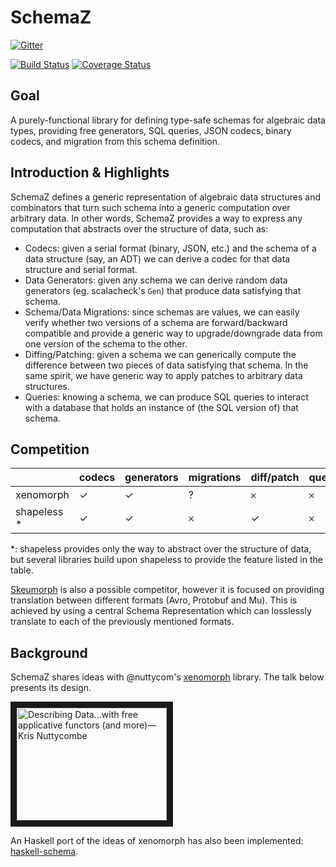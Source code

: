 # SchemaZ

[![Gitter](https://badges.gitter.im/spartanz/schemaz.svg)](https://gitter.im/spartanz/schemaz?utm_source=badge&utm_medium=badge&utm_campaign=pr-badge&utm_content=badge)


[![Build Status][build-image]][build-url] [![Coverage Status][coverage-image]][coverage-url]

[build-image]: http://img.shields.io/travis/spartanz/schemaz/prototyping.svg
[build-url]: https://travis-ci.org/spartanz/schemaz

[coverage-image]: https://img.shields.io/codecov/c/github/spartanz/schemaz/prototyping.svg
[coverage-url]: https://codecov.io/github/spartanz/schemaz?branch=prototyping

## Goal

A purely-functional library for defining type-safe schemas for algebraic data types, providing free generators, SQL queries, JSON codecs, binary codecs, and migration from this schema definition.

## Introduction & Highlights

SchemaZ defines a generic representation of algebraic data structures and combinators that turn such schema into a generic computation over arbitrary data. In other words, SchemaZ provides a way to express any computation that abstracts over the structure of data, such as:

* Codecs: given a serial format (binary, JSON, etc.) and the schema of a data structure (say, an ADT) we can derive a codec for that data structure and serial format.
* Data Generators: given any schema we can derive random data generators (eg. scalacheck's `Gen`) that produce data satisfying that schema.
* Schema/Data Migrations: since schemas are values, we can easily verify whether two versions of a schema are forward/backward compatible and provide a generic way to upgrade/downgrade data from one version of the schema to the other.
* Diffing/Patching: given a schema we can generically compute the difference between two pieces of data satisfying that schema. In the same spirit, we have generic way to apply patches to arbitrary data structures.
* Queries: knowing a schema, we can produce SQL queries to interact with a database that holds an instance of (the SQL version of) that schema.


## Competition


 | | codecs | generators | migrations | diff/patch | queries | 
 ---|---|---|---|---|---
 xenomorph | ✓ | ✓ | ? | 𐄂 | 𐄂
 shapeless * | ✓ | ✓ | 𐄂 | ✓ | 𐄂
 
 
 \*: shapeless provides only the way to abstract over the structure of data, but several libraries build upon shapeless to provide the feature listed in the table.
 
[Skeumorph](https://github.com/higherkindness/skeuomorph) is also a possible competitor, however it is focused on providing translation between different formats (Avro, Protobuf and Mu). This is achieved by using a central Schema Representation which can losslessly translate to each of the previously mentioned formats.
 
## Background

SchemaZ shares ideas with @nuttycom's [xenomorph](https://github.com/nuttycom/xenomorph) library. The talk below presents its design.

<a href="http://www.youtube.com/watch?feature=player_embedded&v=oRLkb6mqvVM" target="_blank"><img src="http://img.youtube.com/vi/oRLkb6mqvVM/0.jpg" 
alt="Describing Data...with free applicative functors (and more)—Kris Nuttycombe" width="240" height="180" border="10" /></a>

An Haskell port of the ideas of xenomorph has also been implemented: [haskell-schema](https://github.com/alonsodomin/haskell-schema).
